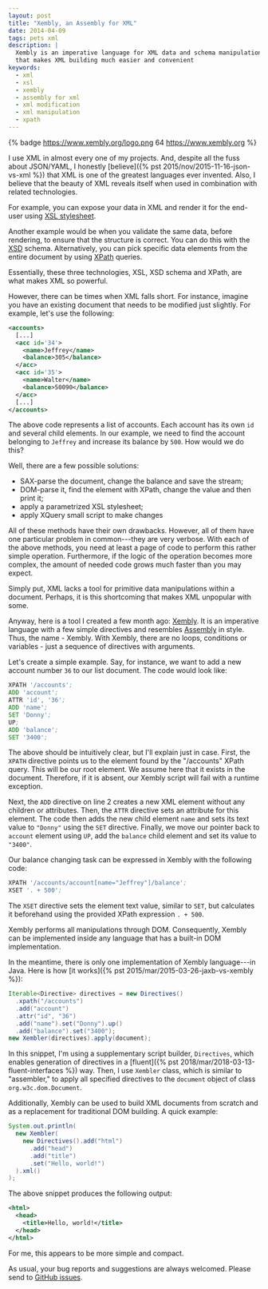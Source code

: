 ```yaml
---
layout: post
title: "Xembly, an Assembly for XML"
date: 2014-04-09
tags: pets xml
description: |
  Xembly is an imperative language for XML data and schema manipulations
  that makes XML building much easier and convenient
keywords:
  - xml
  - xsl
  - xembly
  - assembly for xml
  - xml modification
  - xml manipulation
  - xpath
---
```


{% badge https://www.xembly.org/logo.png 64 https://www.xembly.org %}

I use XML in almost every one of my projects. And, despite all the fuss about
JSON/YAML, I honestly
[believe]({% pst 2015/nov/2015-11-16-json-vs-xml %})
that XML is one of the greatest languages ever
invented. Also, I believe that the beauty of XML reveals itself when used in
combination with related technologies.

For example, you can expose your data in XML and render it for the end-user
using [XSL stylesheet](https://www.w3.org/Style/XSL/).

<!--more-->

Another example would be when you validate the same data, before rendering, to
ensure that the structure is correct. You can do this with the
[XSD](https://www.w3.org/TR/xmlschema11-1/) schema. Alternatively, you can pick
specific data elements from the entire document by using
[XPath](https://www.w3.org/TR/xpath/) queries.

Essentially, these three technologies, XSL, XSD schema and XPath, are what makes
XML so powerful.

However, there can be times when XML falls short. For instance, imagine you have
an existing document that needs to be modified just slightly. For example, let's
use the following:

```xml
<accounts>
  [...]
  <acc id='34'>
    <name>Jeffrey</name>
    <balance>305</balance>
  </acc>
  <acc id='35'>
    <name>Walter</name>
    <balance>50090</balance>
  </acc>
  [...]
</accounts>
```

The above code represents a list of accounts. Each account has its own `id` and several
child elements. In our example, we need to find the account belonging to `Jeffrey`
and increase its balance by `500`. How would we do this?

Well, there are a few possible solutions:

 * SAX-parse the document, change the balance and save the stream;
 * DOM-parse it, find the element with XPath, change the value and then print it;
 * apply a parametrized XSL stylesheet;
 * apply XQuery small script to make changes

All of these methods have their own drawbacks. However, all of them have one particular problem in common---they are very verbose. With each of the above methods, you need at least a page of code to perform this rather simple operation. Furthermore,  if the logic of the operation becomes more complex, the amount of needed code grows much faster than you may expect.

Simply put, XML lacks a tool for primitive data manipulations within
a document. Perhaps, it is this shortcoming that makes XML unpopular with some.

Anyway, here is a tool I created a few month ago: [Xembly](https://www.xembly.org).
It is an imperative language with a few simple directives and resembles [Assembly](https://en.wikipedia.org/wiki/Assembly_language)
in style. Thus, the name - Xembly. With Xembly, there are no loops, conditions or variables - just a sequence of directives with arguments.

Let's create a simple example. Say, for instance, we want to add a new account number `36`
to our list document. The code would look like:

```asm
XPATH '/accounts';
ADD 'account';
ATTR 'id', '36';
ADD 'name';
SET 'Donny';
UP;
ADD 'balance';
SET '3400';
```

The above should be intuitively clear, but I'll explain just in case. First, the `XPATH` directive points us
to the element found by the "/accounts" XPath query. This will be our root element. We assume here that
it exists in the document. Therefore, if it is absent, our Xembly script will
fail with a runtime exception.

Next, the `ADD` directive on line 2 creates a new XML element without any children
or attributes. Then, the `ATTR` directive sets an attribute for this element. The code then adds
the new child element `name` and sets its text value to `"Donny"` using the `SET` directive. Finally, we move our pointer back to `account` element using `UP`, add the `balance` child element and set its value to `"3400"`.

Our balance changing task can be expressed in Xembly with the following code:

```asm
XPATH '/accounts/account[name="Jeffrey"]/balance';
XSET '. + 500';
```

The `XSET` directive sets the element text value, similar to `SET`, but
calculates it beforehand using the provided XPath expression `. + 500`.

Xembly performs all manipulations through DOM. Consequently, Xembly can be
implemented inside any language that has a built-in DOM implementation.

In the meantime, there is only one implementation of Xembly language---in Java. Here is how
[it works]({% pst 2015/mar/2015-03-26-jaxb-vs-xembly %}):

```java
Iterable<Directive> directives = new Directives()
  .xpath("/accounts")
  .add("account")
  .attr("id", "36")
  .add("name").set("Donny").up()
  .add("balance").set("3400");
new Xembler(directives).apply(document);
```

In this snippet, I'm using a supplementary script builder, `Directives`, which
enables generation of directives in a
[fluent]({% pst 2018/mar/2018-03-13-fluent-interfaces %}) way. Then, I use `Xembler` class,
which is similar to "assembler," to apply all specified directives
to the `document` object of class `org.w3c.dom.Document`.

Additionally, Xembly can be used to build XML documents from scratch and as a replacement for traditional DOM building. A quick example:

```java
System.out.println(
  new Xembler(
    new Directives().add("html")
      .add("head")
      .add("title")
      .set("Hello, world!")
  ).xml()
);
```

The above snippet produces the following output:

```xml
<html>
  <head>
    <title>Hello, world!</title>
  </head>
</html>
```

For me, this appears to be more simple and compact.

As usual, your bug reports and suggestions are always welcomed. Please send to
[GitHub issues](https://github.com/yegor256/xembly/issues).
